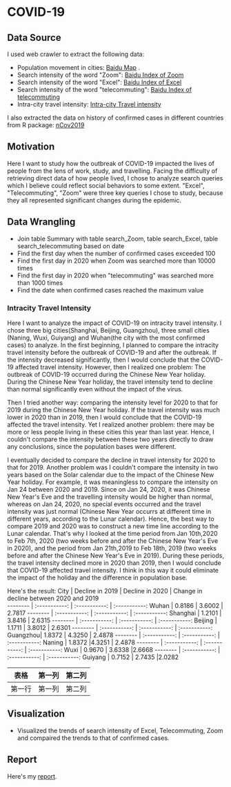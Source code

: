 # COVID-19
## Data Source
I used web crawler to extract the following data:
- Population movement in cities: [Baidu Map](http://qianxi.baidu.com/) .
- Search intensity of the word "Zoom": [Baidu Index of Zoom](http://index.baidu.com/v2/main/index.html#/trend/zoom?words=zoom)
- Search intensity of the word "Excel": [Baidu Index of Excel](http://index.baidu.com/v2/main/index.html#/trend/excel?words=excel)
- Search intensity of the word "telecommuting": [Baidu Index of telecommuting](http://index.baidu.com/v2/main/index.html#/trend/%E8%BF%9C%E7%A8%8B%E5%8A%9E%E5%85%AC?words=%E8%BF%9C%E7%A8%8B%E5%8A%9E%E5%85%AC)
- Intra-city travel intensity: [Intra-city Travel intensity](https://qianxi.baidu.com/)

I also extracted the data on history of confirmed cases in different countries from R package: [nCov2019](https://github.com/canghailan/Wuhan-2019-nCoV)

## Motivation
Here I want to study how the outbreak of COVID-19 impacted the lives of people from the lens of work, study, and travelling.
Facing the difficulty of retrieving direct data of how people lived, I chose to analyze search queries which I believe could reflect social behaviors to some extent. "Excel", "Telecommuting", "Zoom" were three key queries I chose to study, because they all represented significant changes during the epidemic. 

## Data Wrangling
- Join table Summary with table search_Zoom, table search_Excel, table search_telecommuting based on date
- Find the first day when the number of confirmed cases exceeded 100
- Find the first day in 2020 when Zoom was searched more than 10000 times
- Find the first day in 2020 when "telecommuting" was searched more than 1000 times
- Find the date when confirmed cases reached the maximum value





### Intracity Travel Intensity 
Here I want to analyze the impact of COVID-19 on intracity travel intensity. I chose three big cities(Shanghai, Beijing, Guangzhou), three small cities (Naning, Wuxi, Guiyang) and Wuhan(the city with the most confirmed cases) to analyze. 
In the first beginning, I planned to compare the intracity travel intensity before the outbreak of COVID-19 and after the outbreak.
If the intensity decreased significantly, then I would conclude that the COVID-19 affected travel intensity.
However, then I realized one problem: 
The outbreak of COVID-19 occurred during the Chinese New Year holiday. During the Chinese New Year holiday, the travel intensity tend to decline than normal significantly even without the impact of the virus.

Then I tried another way: comparing the intensity level for 2020 to that for 2019 during the Chinese New Year holiday.
If the travel intensity was much lower in 2020 than in 2019, then I would conclude that the COVID-19 affected the travel intensity.
Yet I realized another problem: there may be more or less people living in these cities this year than last year. Hence, I couldn't compare the intensity between these two years directly to draw any conclusions, since the population bases were different.

I eventually decided to compare the decline in travel intensity for 2020 to that for 2019.
Another problem was I couldn't compare the intensity in two years based on the Solar calendar due to the impact of the Chinese New Year holiday. For example, it was meaningless to compare the intensity on Jan 24 between 2020 and 2019. Since on Jan 24, 2020, it was Chinese New Year's Eve and the travelling intensity would be higher than normal, whereas on Jan 24, 2020, no special events occurred and the travel intensity was just normal (Chinese New Year occurrs at different time in different years, according to the Lunar calendar). Hence, the best way to compare 2019 and 2020 was to construct a new time line according to the Lunar calendar. 
That's why I looked at the time period from Jan 10th,2020 to Feb 7th, 2020 (two weeks before and after the Chinese New Year's Eve in 2020), and the period from Jan 21th,2019 to Feb 18th, 2019 (two weeks before and after the Chinese New Year's Eve in 2019).
During these periods, the travel intensity declined more in 2020 than 2019, then I would conclude that COVID-19 affected travel intensity. I think in this way it could eliminate the impact of the holiday and the difference in population base.

Here's the result:
 City     | Decline in 2019  | Decline in 2020  | Change in decline between 2020 and 2019   
 -------- | :-----------:    | :-----------:    | :-----------:
 Wuhan    | 0.8186           | 3.6002           | 2.7817
 -------- | :-----------:    | :-----------:    | :-----------:
 Shanghai | 1.2101           | 3.8416           | 2.6315
 -------- | :-----------:    | :-----------:    | :-----------:
 Beijing  | 1.1711           | 3.8012           | 2.6301
 -------- | :-----------:    | :-----------:    | :-----------:
 Guangzhou| 1.8372           | 4.3250           | 2.4878
 -------- | :-----------:    | :-----------:    | :-----------: 
 Naning   | 1.8372           |4.3251            | 2.4878
 -------- | :-----------:    | :-----------:    | :-----------:
 Wuxi     | 0.9670           | 3.6338           |2.6668
 -------- | :-----------:    | :-----------:    | :-----------:
 Guiyang  | 0.7152           | 2.7435           |2.0282


| 表格      | 第一列     | 第二列     |
| ---------- | :-----------:  | :-----------: |
| 第一行     | 第一列     | 第二列     |

## Visualization
- Visualized the trends of search intensity of Excel, Telecommuting, Zoom and compaired the trends to that of confirmed cases.

## Report 
Here's my [report](https://rpubs.com/Ciel_Zhao/586497).
